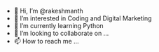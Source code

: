 - 👋 Hi, I’m @rakeshmanth
- 👀 I’m interested in Coding and Digital Marketing
- 🌱 I’m currently learning Python
- 💞️ I’m looking to collaborate on ...
- 📫 How to reach me ...

<!---
rakeshmanth/rakeshmanth is a ✨ special ✨ repository because its `README.md` (this file) appears on your GitHub profile.
You can click the Preview link to take a look at your changes.
--->
